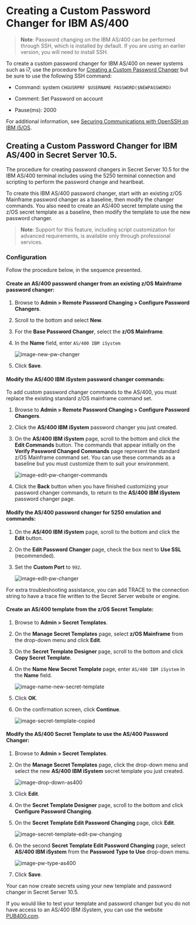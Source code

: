 [title]: # (Creating a Custom AS/400 Password Changer in Secret Server 10.5)
[tags]: # (create,custom,password changer,ibm,as/400)
[priority]: # (1000)

# Creating a Custom Password Changer for IBM AS/400

>**Note**: Password changing on the IBM AS/400 can be performed through SSH, which is installed by default. If you are using an earlier version, you will need to install SSH.

To create a custom password changer for IBM AS/400 on newer systems such as i7, use the procedure for [Creating a Custom Password Changer](../creating-a-custom-password-changer/index.md) but be sure to use the following SSH command:

* Command: system `CHGUSRPRF $USERNAME PASSWORD($NEWPASSWORD)`

* Comment: Set Password on account

* Pause(ms): 2000

For additional information, see [Securing Communications
with OpenSSH on IBM i5/OS](https://www.redbooks.ibm.com/redpapers/pdfs/redp4163.pdf).

## Creating a Custom Password Changer for IBM AS/400 in Secret Server 10.5.

The procedure for creating password changers in Secret Server 10.5 for the IBM AS/400 terminal includes using the 5250 terminal connection and scripting to perform the password change and heartbeat.

To create this IBM AS/400 password changer, start with an existing z/OS Mainframe password changer as a baseline, then modify the changer commands. You also need to create an AS/400 secret template using the z/OS secret template as a baseline, then modify the template to use the new password changer.

>**Note**: Support for this feature, including script customization for advanced requirements, is available only through professional services.

### Configuration

Follow the procedure below, in the sequence presented.

#### Create an AS/400 password changer from an existing z/OS Mainframe password changer:

1. Browse to **Admin \> Remote Password Changing \> Configure Password Changers**.

1. Scroll to the bottom and select **New**.

1. For the **Base Password Changer**, select the **z/OS Mainframe**.

1. In the **Name** field, enter `AS/400 IBM iSystem`

    ![image-new-pw-changer](images\new-pw-changer.png)

1. Click **Save**.

#### Modify the AS/400 IBM iSystem password changer commands:

To add custom password changer commands to the AS/400, you must replace the existing standard z/OS mainframe command set.

1. Browse to **Admin \> Remote Password Changing \> Configure Password Changers**.

1. Click the **AS/400 IBM iSystem** password changer you just created.

1. On the **AS/400 IBM iSystem** page, scroll to the bottom and click the **Edit Commands** button. The commands that appear initially on the **Verify Password Changed Commands** page represent the standard z/OS Mainframe command set. You can use these commands as a baseline but you must customize them to suit your environment.

    ![image-edit-pw-changer-commands](images\edit-pw-changer-commands.png)

1. Click the **Back** button when you have finished customizing your password changer commands, to return to the **AS/400 IBM iSystem** password changer page.

#### Modify the AS/400 password changer for 5250 emulation and commands:

1. On the **AS/400 IBM iSystem** page, scroll to the bottom and click the **Edit** button.

1. On the **Edit Password Changer** page, check the box next to **Use SSL** (recommended).

1. Set the **Custom Port** to `992`.

     ![image-edit-pw-changer](images\edit-pw-changer.png)

For extra troubleshooting assistance, you can add TRACE to the connection string to have a trace file written to the Secret Server website or engine.

#### Create an AS/400 template from the z/OS Secret Template:

1. Browse to **Admin \> Secret Templates**.

1. On the **Manage Secret Templates** page, select **z/OS Mainframe** from the drop-down menu and click **Edit**.

1. On the **Secret Template Designer** page, scroll to the bottom and click **Copy Secret Template**.

1. On the **Name New Secret Template** page, enter `AS/400 IBM iSystem` in the **Name** field.

   ![image-name-new-secret-template](images\name-new-secret-template.png)

1. Click **OK**.

1. On the confirmation screen, click **Continue**.

   ![image-secret-template-copied](images\secret-template-copied.png)

#### Modify the AS/400 Secret Template to use the AS/400 Password Changer:

1. Browse to **Admin \> Secret Templates**.
1. On the **Manage Secret Templates** page, click the drop-down menu and select the new **AS/400 IBM iSystem** secret template you just created.

   ![image-drop-down-as400](images\drop-down-as400.png)

1. Click **Edit**.

1. On the **Secret Template Designer** page, scroll to the bottom and click **Configure Password Changing**.

1. On the **Secret Template Edit Password Changing** page, click **Edit**.

    ![image-secret-template-edit-pw-changing](images\secret-template-edit-pw-changing.png)

1. On the second **Secret Template Edit Password Changing** page, select **AS/400 IBM iSystem** from the **Password Type to Use** drop-down menu.

     ![image-pw-type-as400](images\pw-type-as400.png)

1. Click **Save**.

Your can now create secrets using your new template and password changer in Secret Server 10.5.

If you would like to test your template and password changer but you do not have access to an AS/400 IBM iSystem, you can use the website [PUB400.com](https://PUB400.com).
